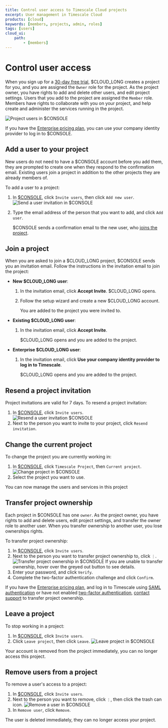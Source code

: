 ```yaml
---
title: Control user access to Timescale Cloud projects
excerpt: User management in Timescale Cloud
products: [cloud]
keywords: [members, projects, admin, roles]
tags: [users]
cloud_ui:
    path:
        - [members]
---
```


# Control user access

When you sign up for a [30-day free trial][sign-up], $CLOUD_LONG creates a project for you, and
you are assigned the `Owner` role for the project. As the project owner, you have rights to
add and delete other users, and edit project settings. Users that you add to the project are
assigned the `Member` role. Members have rights to collaborate with you on your project, and help
create and administer the services running in the project.

![Project users in $CONSOLE](https://assets.timescale.com/docs/images/console-users.png)


If you have the [Enterprise pricing plan][pricing-plans], you can use your company identity
provider to log in to $CONSOLE.

## Add a user to your project

New users do not need to have a $CONSOLE account before you add them, they are
prompted to create one when they respond to the confirmation email. Existing users
join a project in addition to the other projects they are already members of.

To add a user to a project:

<Procedure>

1.  In [$CONSOLE][cloud-login], click `Invite users`, then click `Add new user`.
    ![Send a user invitation in $CONSOLE](https://assets.timescale.com/docs/images/console-add-user.png)

1.  Type the email address of the person that you want to add, and click `Add
    user`.

    $CONSOLE sends a confirmation email to the new user, who [joins the project][join-a-project].

</Procedure>

## Join a project

When you are asked to join a $CLOUD_LONG project, $CONSOLE sends you an invitation email. Follow the
instructions in the invitation email to join the project:

- **New $CLOUD_LONG user**:
  1. In the invitation email, click **Accept Invite**.
     $CLOUD_LONG opens.
  2. Follow the setup wizard and create a new $CLOUD_LONG account.

     You are added to the project you were invited to.

- **Existing $CLOUD_LONG user**:
  1. In the invitation email, click **Accept Invite**.

     $CLOUD_LONG opens and you are added to the project.

- **Enterprise $CLOUD_LONG user**:
  1. In the invitation email, click **Use your company identity provider to log in to Timescale**.

     $CLOUD_LONG opens and you are added to the project.


## Resend a project invitation

Project invitations are valid for 7 days. To resend a project invitation:

<Procedure>

1.  In [$CONSOLE][cloud-login], click `Invite users`.
    ![Resend a user invitation $CONSOLE](https://assets.timescale.com/docs/images/console-resend-invitation.png)
1.  Next to the person you want to invite to your project, click `Resend invitation`.

</Procedure>

## Change the current project

To change the project you are currently working in:

<Procedure>

1. In [$CONSOLE][cloud-login], click `Timescale Project`, then `Current project`.
   ![Change project in $CONSOLE](https://assets.timescale.com/docs/images/console-change-project.png)
2. Select the project you want to use.

You can now manage the users and services in this project

</Procedure>

## Transfer project ownership

Each project in $CONSOLE has one `owner`. As the project owner, you have rights to
add and delete users, edit project settings, and transfer the owner role to another user. When you transfer
ownership to another user, you lose ownerships rights.

To transfer project ownership:

<Procedure>

1.  In [$CONSOLE][cloud-login], click `Invite users`.
2.  Next to the person you want to transfer project ownership to, click `⋮`.
    ![Transfer project ownership in $CONSOLE](https://assets.timescale.com/docs/images/console-transfer-ownership.png)
    If you are unable to transfer ownership, hover over the greyed out button to see details.
3.  Enter your password, and click `Verify`.
4.  Complete the two-factor authentication challenge and click `Confirm`.

</Procedure>

If you have the [Enterprise pricing plan][pricing-plans], and log in to Timescale using [SAML authentication][saml]
or have not enabled [two-factor authentication][2fa], [contact support](https://www.timescale.com/contact) to transfer
project ownership.


## Leave a project

To stop working in a project:

<Procedure>

1. In [$CONSOLE][cloud-login], click `Invite users`.
1. Click `Leave project`, then click `Leave`.
   ![Leave project in $CONSOLE](https://assets.timescale.com/docs/images/console-leave-project.png)

Your account is removed from the project immediately, you can no longer access this project.

</Procedure>


## Remove users from a project

To remove a user's access to a project:

<Procedure>

1.  In [$CONSOLE][cloud-login], click `Invite users`.
1.  Next to the person you want to remove, click `⋮`, then click the trash can icon.
    ![Remove a user in $CONSOLE](https://assets.timescale.com/docs/images/console-remove-user.png)
1.  In `Remove user`, click `Remove`.

The user is deleted immediately, they can no longer access your project.

</Procedure>


[cloud-login]: https://console.cloud.timescale.com/
[saml]: /use-timescale/:currentVersion:/security/saml/
[2fa]: /use-timescale/:currentVersion:/security/multi-factor-authentication/
[cloud-login]: https://console.cloud.timescale.com/
[sign-up]: https://console.cloud.timescale.com/
[pricing-plans]: /about/:currentVersion:/pricing-and-account-management/
[join-a-project]: /use-timescale/:currentVersion:/members/#join-a-project
